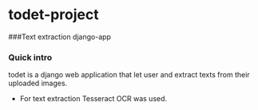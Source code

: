 # todet-project
###Text extraction django-app

### Quick intro
todet is a django web application that let user and extract texts from their uploaded images.

- For text extraction Tesseract OCR was used.
